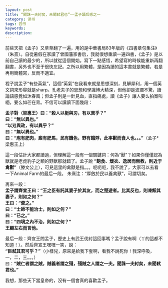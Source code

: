 ```yaml
---
layout: post
title: “聞誅一夫紂矣，未聞弒君也”——孟子讀后感之一
category: 读书
tags: 四书
keywords: 
description: 
---
```

前些天把《孟子》又草草翻了一遍，用的是中華書局83年版的《四書章句集注》（朱熹）。自從暑假在家讀了曾國藩家書后，我就很想重讀一遍四書，《孟子》是以前自己讀的最少的，所以就從這個開始。寫下一點感悟，希望寫的時候能重新再翻翻書，另外也不至于很快忘記。之所以用繁體，是因為讀的這本書就是繁體，若是再用簡體寫，反而不適宜。

程子說孟子“有些英氣”，這個“英氣”在我看來就是思想深刻，見解犀利，用一個英文詞來形容就是sharp。孔老夫子的思想和學識博大精深，但他卻是波瀾不驚，讀論語感覺如沐春風；但孟子則是一針見血，直指痛處，讀《孟子》讓人要么拍案叫絕，要么如芒在背。不信可以讀讀下面幾段：

__孟子對（梁惠王）曰：“殺人以梃與刃，有以異乎？”  
曰：“無以異也。”  
“以刃與政，有以異乎？”  
曰：“無以異也。”  
曰：“庖有肥肉，廄有肥馬，民有饑色，野有餓殍，此率獸而食人也。。。”__（孟子*梁惠王上）

這一段估計大家都讀過，但理解這一段有一個關鍵詞：何為“獸”？如果你僅僅認為獸就是老虎豹子之類的野獸那就錯了。孟子說 __“飽食、煖衣、逸居而無教，則近于禽獸”__（滕文公上），可見這里的禽獸是指。。。呃呃呃，我不說了，大家可以去看一下Animal Farm的最后一段。
朱熹注：“厚斂於民以養禽獸”，可謂切矣。

再來一段：  
__孟子謂齊宣王曰：“王之臣有託其妻子於其友，而之楚遊者。比其反也，則凍餒其妻子，則如之何？”  
王曰：“棄之。”  
曰：“士師不能治士，則如之何？”  
曰：“已之。”  
曰：“四境之內不治，則如之何？”  
王顧左右而言他。__

最后一段：齊宣王問孟子，歷史上有武王伐紂這回事嗎？孟子說有啊（丫的這都不知道！）。然后齊宣王嘿嘿一笑，說：  
__“臣弒其君可乎？”__（小樣兒，原來是給我下套啊，看我不說死你！我深呼吸，一，二，三。。。）  
曰：__“賊仁者謂之賊，賊義者謂之殘，殘賊之人謂之一夫。聞誅一夫紂矣，未聞弒君也。”__

我想，那些天下當皇帝的，沒有一個會真的喜歡孟子。
